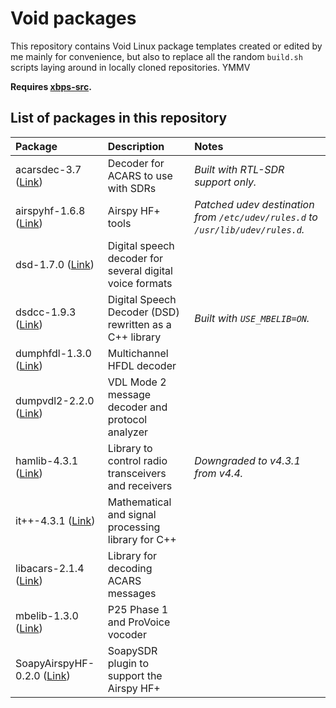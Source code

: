 
# Void packages

This repository contains Void Linux package templates created or edited by me mainly for convenience, but also to replace all the random `build.sh` scripts laying around in locally cloned repositories. YMMV

**Requires [xbps-src](https://github.com/void-linux/void-packages#quick-start).**

## List of packages in this repository

| **Package**                                                               | **Description**                                            | **Notes**                                                                           |
| :------------------------------------------------------------------------ | :--------------------------------------------------------- | :---------------------------------------------------------------------------------- |
| acarsdec-3.7 ([Link](https://github.com/TLeconte/acarsdec))               | Decoder for ACARS to use with SDRs                         | *Built with RTL-SDR support only.*                                                  |
| airspyhf-1.6.8 ([Link](https://github.com/airspy/airspyhf))               | Airspy HF+ tools                                           | *Patched udev destination from `/etc/udev/rules.d` to `/usr/lib/udev/rules.d`.*     |
| dsd-1.7.0 ([Link](https://github.com/szechyjs/dsd))                       | Digital speech decoder for several digital voice formats   |                                                                                     |
| dsdcc-1.9.3 ([Link](https://github.com/f4exb/dsdcc))                      | Digital Speech Decoder (DSD) rewritten as a C++ library    | *Built with `USE_MBELIB=ON`.*                                                       |
| dumphfdl-1.3.0 ([Link](https://github.com/szpajder/dumphfdl))             | Multichannel HFDL decoder                                  |                                                                                     |
| dumpvdl2-2.2.0 ([Link](https://github.com/szpajder/dumpvdl2))             | VDL Mode 2 message decoder and protocol analyzer           |                                                                                     |
| hamlib-4.3.1 ([Link](https://sourceforge.net/projects/hamlib))            | Library to control radio transceivers and receivers        | *Downgraded to v4.3.1 from v4.4.*                                                   |
| it++-4.3.1 ([Link](https://sourceforge.net/projects/itpp))                | Mathematical and signal processing library for C++         |                                                                                     |
| libacars-2.1.4 ([Link](https://github.com/szpajder/libacars))             | Library for decoding ACARS messages                        |                                                                                     |
| mbelib-1.3.0 ([Link](https://github.com/szechyjs/mbelib))                 | P25 Phase 1 and ProVoice vocoder                           |                                                                                     |
| SoapyAirspyHF-0.2.0 ([Link](https://github.com/pothosware/SoapyAirspyHF)) | SoapySDR plugin to support the Airspy HF+                  |                                                                                     |